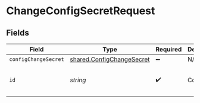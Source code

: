 # ChangeConfigSecretRequest


## Fields

| Field                                                                  | Type                                                                   | Required                                                               | Description                                                            | Example                                                                |
| ---------------------------------------------------------------------- | ---------------------------------------------------------------------- | ---------------------------------------------------------------------- | ---------------------------------------------------------------------- | ---------------------------------------------------------------------- |
| `configChangeSecret`                                                   | [shared.ConfigChangeSecret](../../models/shared/configchangesecret.md) | :heavy_minus_sign:                                                     | N/A                                                                    |                                                                        |
| `id`                                                                   | *string*                                                               | :heavy_check_mark:                                                     | Config ID                                                              | 4997257d-dfb6-445b-929c-cbe2ab182818                                   |